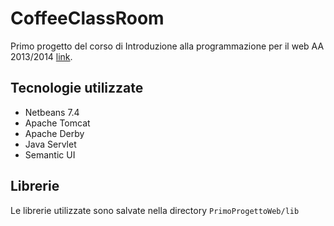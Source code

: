 CoffeeClassRoom
==================

Primo progetto del corso di Introduzione alla programmazione per il web AA 2013/2014 [link](https://sites.google.com/site/introtowebprogrammingtrento/exams/first-home-assignment).

Tecnologie utilizzate
---------------------

* Netbeans 7.4
* Apache Tomcat
* Apache Derby
* Java Servlet
* Semantic UI

Librerie
-------

Le librerie utilizzate sono salvate nella directory `PrimoProgettoWeb/lib`

